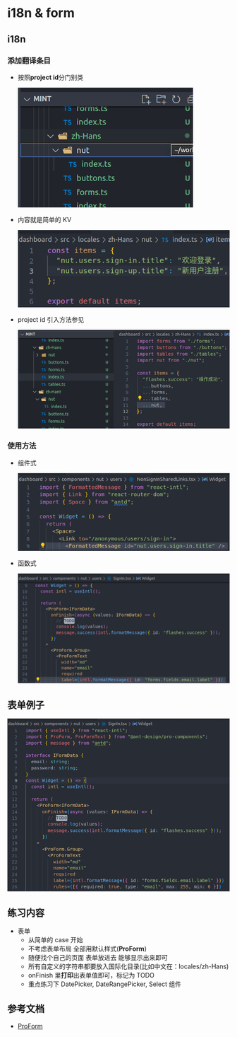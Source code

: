 # i18n & form

## i18n

### 添加翻译条目

- 按照**project id**分门别类

  ![project](intl/project.png)

- 内容就是简单的 KV

  ![kv](intl/kv.png)

- project id 引入方法参见

  ![import](intl/import.png)

### 使用方法

- 组件式

  ![by component](intl/by-component.png)

- 函数式

  ![by function](intl/by-function.png)

## 表单例子

![form](form.png)

## 练习内容

- 表单
  - 从简单的 case 开始
  - 不考虑表单布局 全部用默认样式(**ProForm**)
  - 随便找个自己的页面 表单放进去 能够显示出来即可
  - 所有自定义的字符串都要放入国际化目录(比如中文在：locales/zh-Hans)
  - onFinish 里**打印**出表单值即可，标记为 TODO
  - 重点练习下 DatePicker, DateRangePicker, Select 组件

## 参考文档

- [ProForm](https://procomponents.ant.design/components/form/)
